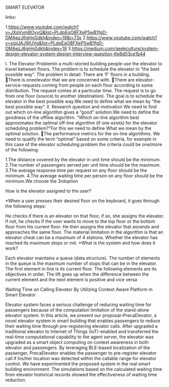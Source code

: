 SMART ELEVATOR

links:

1.https://www.youtube.com/watch?v=JXqVvmBOyyQ&list=PLdpEqO8FXeP5wB1fgD-DMAezJ6gHnGdkh&index=19&t=73s
2.https://www.youtube.com/watch?v=siqiJAJWUVg&list=PLdpEqO8FXeP5wB1fgD-DMAezJ6gHnGdkh&index=18
3.https://medium.com/geekculture/system-design-elevator-system-design-interview-question-6e8d03ce1b44

I. The Elevator ProblemIn a multi-storied building people use the elevator to travel between floors.
The problem is to schedule the elevator in “the best possible way”.
The problem in detail: There are ‘F’ floors in a building.
There is oneelevator that we are concerned with.
There are elevator-service-requests coming from people on each floor according to some distribution.
The request comes at a particular time.
The request is to go from one floor (source) to another (destination).
The goal is to schedule the elevator in the best possible way.We need to define what we mean by “the best possible way”.
II. Research question and motivation We need to find out which on-line algorithm gives a “good” solution.We need to define the goodness of the offline algorithm.
“Which on-line algorithm best approximates the optimal off-line algorithm (if one exists) for the elevator scheduling problem?”For this we need to define What we mean by the optimal solution.
The performance metrics for the on-line algorithms.
We need to qualify the term “optimal” based on some criteria, for example in this case of the elevator scheduling problem the criteria could be one/more of the following:

1.The distance covered by the elevator in unit time should be the minimum.
2.The number of passengers served per unit time should be the maximum.
3.The average response time per request on any floor should be the minimum.
4.The average waiting time per person on any floor should be the minimum.We choose the 3rdoption

How is the elevator assigned to the user?

*When a user presses their desired floor on the keyboard, it goes through the following steps:

He checks if there is an elevator on that floor, if so, she assigns the elevator.
If not, he checks if the user wants to move to the top floor or the bottom floor from his current floor.
He then assigns the elevator that ascends and approaches the same floor.
The material limitation in the algorithm is that an elevator cheat can be a maximum of 4 stations. Whether the elevator has reached its maximum stops or not.
*What is the system and how does it work?

Each elevator maintains a queue (data structure). The number of elements in the queue is the maximum number of stops that can be in the elevator.
The first element in line is its current floor. The following elements are its objectives in order.
The lift goes up when the difference between the current element and the next element is positive and vice versa

Waiting Time on Calling Elevator By Utilizing Context Aware Platform in Smart Elevator

Elevator system faces a serious challenge of reducing waiting time for passengers because of the computation limitation of the stand-alone elevator system. In this article, we present our proposal–PrecaElevator, a novel elevator system in smart building that enables passengers to reduce their waiting time through pre-registering elevator calls. After upgraded a traditional elevator to Internet of Things (IoT)-enabled and transferred the real-time computational capability to the agent server, the elevator was upgraded as a smart object computing on context awareness in both elevator and passengers. By leveraging BLE-based localization of the passenger, PrecaElevator enables the passenger to pre-register elevator call if his/her location was detected within the callable range for elevator control. We have experimented the proposed system in the real smart building environment. The simulations based on the calculated waiting time from elevator historical records showed the effectiveness of waiting time reduction.

